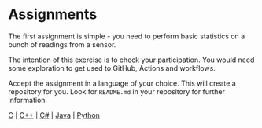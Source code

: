 # Assignments

The first assignment is simple - you need to perform basic statistics on a bunch of readings from a sensor.

The intention of this exercise is to check your participation. You would need some exploration to get used to GitHub, Actions and workflows.

Accept the assignment in a language of your choice. This will create a repository for you.
Look for `README.md` in your repository for further information.

[C](https://classroom.github.com/a/i0sPybUO) |
[C++](https://classroom.github.com/a/CBnrkAGb) |
[C#](https://classroom.github.com/a/VQt9Vm1a) |
[Java](https://classroom.github.com/a/jUXMptol) |
[Python](https://classroom.github.com/a/b-5nuO33)
